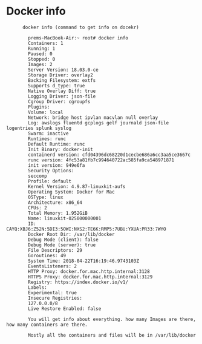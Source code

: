   
  
  # Docker info 
  
  
          docker info (command to get info on docekr)
          
            prems-MacBook-Air:~ root# docker info            
            Containers: 1
            Running: 1
            Paused: 0
            Stopped: 0
            Images: 2
            Server Version: 18.03.0-ce
            Storage Driver: overlay2
            Backing Filesystem: extfs
            Supports d_type: true
            Native Overlay Diff: true
            Logging Driver: json-file
            Cgroup Driver: cgroupfs
            Plugins:
            Volume: local
            Network: bridge host ipvlan macvlan null overlay
            Log: awslogs fluentd gcplogs gelf journald json-file logentries splunk syslog
            Swarm: inactive
            Runtimes: runc
            Default Runtime: runc
            Init Binary: docker-init
            containerd version: cfd04396dc68220d1cecbe686a6cc3aa5ce3667c
            runc version: 4fc53a81fb7c994640722ac585fa9ca548971871
            init version: 949e6fa
            Security Options:
            seccomp
            Profile: default
            Kernel Version: 4.9.87-linuxkit-aufs
            Operating System: Docker for Mac
            OSType: linux
            Architecture: x86_64
            CPUs: 2
            Total Memory: 1.952GiB
            Name: linuxkit-025000000001
            ID: CAYQ:XBJ6:Z52N:5DI3:5OWI:NXS2:TE6K:RMP5:7UBU:YXUA:PR33:7WYO
            Docker Root Dir: /var/lib/docker
            Debug Mode (client): false
            Debug Mode (server): true
            File Descriptors: 29
            Goroutines: 49
            System Time: 2018-04-22T16:19:46.9743103Z
            EventsListeners: 2
            HTTP Proxy: docker.for.mac.http.internal:3128
            HTTPS Proxy: docker.for.mac.http.internal:3129
            Registry: https://index.docker.io/v1/
            Labels:
            Experimental: true
            Insecure Registries:
            127.0.0.0/8
            Live Restore Enabled: false
            
            You will get info about everything. how many Images are there, how many containers are there.
           
            Mostly all the containers and files will be in /var/lib/docker 
           
            
            
            
            
